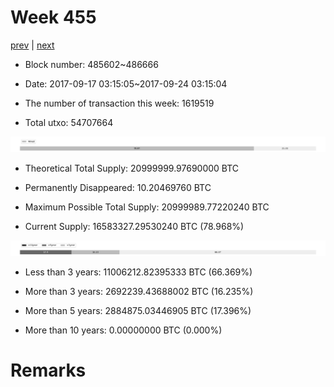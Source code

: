 # Week 455

[prev](week0454.md) | [next](week0456.md)

- Block number: 485602~486666

- Date: 2017-09-17 03:15:05~2017-09-24 03:15:04

- The number of transaction this week: 1619519

- Total utxo: 54707664

![](../images/mined_week0455.png)

- Theoretical Total Supply: 20999999.97690000 BTC

- Permanently Disappeared: 10.20469760 BTC

- Maximum Possible Total Supply: 20999989.77220240 BTC

- Current Supply: 16583327.29530240 BTC (78.968%)

![](../images/year_week0455.png)


- Less than 3 years: 11006212.82395333 BTC (66.369%)

- More than 3 years: 2692239.43688002 BTC (16.235%)

- More than 5 years: 2884875.03446905 BTC (17.396%)

- More than 10 years: 0.00000000 BTC (0.000%)

# Remarks

